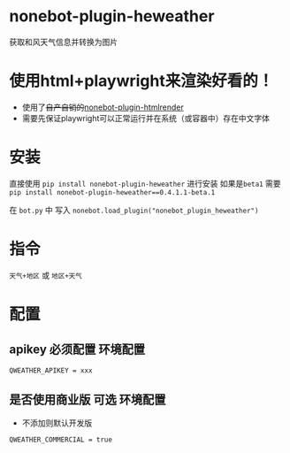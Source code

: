 # nonebot-plugin-heweather

获取和风天气信息并转换为图片

# 使用html+playwright来渲染好看的！

- 使用了~~自产自销的~~[nonebot-plugin-htmlrender](https://github.com/kexue-z/nonebot-plugin-htmlrender)
- 需要先保证playwright可以正常运行并在系统（或容器中）存在中文字体


# 安装

直接使用 `pip install nonebot-plugin-heweather` 进行安装
如果是`beta1` 需要 `pip install nonebot-plugin-heweather==0.4.1.1-beta.1`

在 `bot.py` 中 写入 `nonebot.load_plugin("nonebot_plugin_heweather")`

# 指令

`天气+地区` 或 `地区+天气`

# 配置

## apikey 必须配置 环境配置

```
QWEATHER_APIKEY = xxx
```

## 是否使用商业版 可选 环境配置

- 不添加则默认开发版

```
QWEATHER_COMMERCIAL = true
```

